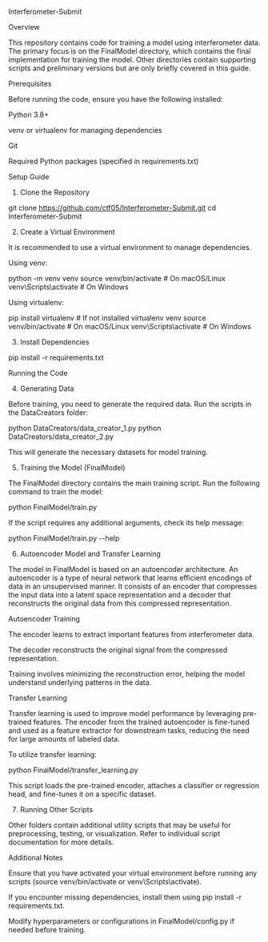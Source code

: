 Interferometer-Submit

Overview

This repository contains code for training a model using interferometer data. The primary focus is on the FinalModel directory, which contains the final implementation for training the model. Other directories contain supporting scripts and preliminary versions but are only briefly covered in this guide.

Prerequisites

Before running the code, ensure you have the following installed:

Python 3.8+

venv or virtualenv for managing dependencies

Git

Required Python packages (specified in requirements.txt)

Setup Guide

1. Clone the Repository

git clone https://github.com/ctf05/Interferometer-Submit.git
cd Interferometer-Submit

2. Create a Virtual Environment

It is recommended to use a virtual environment to manage dependencies.

Using venv:

python -m venv venv
source venv/bin/activate  # On macOS/Linux
venv\Scripts\activate     # On Windows

Using virtualenv:

pip install virtualenv  # If not installed
virtualenv venv
source venv/bin/activate  # On macOS/Linux
venv\Scripts\activate     # On Windows

3. Install Dependencies

pip install -r requirements.txt

Running the Code

4. Generating Data

Before training, you need to generate the required data. Run the scripts in the DataCreators folder:

python DataCreators/data_creator_1.py
python DataCreators/data_creator_2.py

This will generate the necessary datasets for model training.

5. Training the Model (FinalModel)

The FinalModel directory contains the main training script. Run the following command to train the model:

python FinalModel/train.py

If the script requires any additional arguments, check its help message:

python FinalModel/train.py --help

6. Autoencoder Model and Transfer Learning

The model in FinalModel is based on an autoencoder architecture. An autoencoder is a type of neural network that learns efficient encodings of data in an unsupervised manner. It consists of an encoder that compresses the input data into a latent space representation and a decoder that reconstructs the original data from this compressed representation.

Autoencoder Training

The encoder learns to extract important features from interferometer data.

The decoder reconstructs the original signal from the compressed representation.

Training involves minimizing the reconstruction error, helping the model understand underlying patterns in the data.

Transfer Learning

Transfer learning is used to improve model performance by leveraging pre-trained features. The encoder from the trained autoencoder is fine-tuned and used as a feature extractor for downstream tasks, reducing the need for large amounts of labeled data.

To utilize transfer learning:

python FinalModel/transfer_learning.py

This script loads the pre-trained encoder, attaches a classifier or regression head, and fine-tunes it on a specific dataset.

7. Running Other Scripts

Other folders contain additional utility scripts that may be useful for preprocessing, testing, or visualization. Refer to individual script documentation for more details.

Additional Notes

Ensure that you have activated your virtual environment before running any scripts (source venv/bin/activate or venv\Scripts\activate).

If you encounter missing dependencies, install them using pip install -r requirements.txt.

Modify hyperparameters or configurations in FinalModel/config.py if needed before training.

